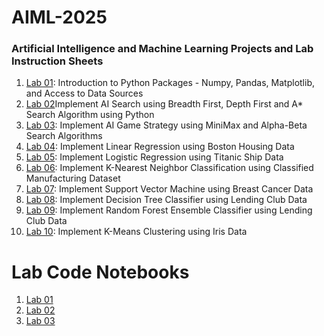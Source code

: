 # AIML-2025
### Artificial Intelligence and Machine Learning Projects and Lab Instruction Sheets
1. [Lab 01](https://github.com/kirankumareranki/AIML-2025/blob/main/AIML_A1.pdf): Introduction to Python Packages - Numpy, Pandas, Matplotlib, and Access to Data Sources
2. [Lab 02](https://github.com/kirankumareranki/AIML-2025/blob/main/AIML_A2.pdf)Implement AI Search using Breadth First, Depth First and A* Search Algorithm using Python
3. [Lab 03](https://github.com/kirankumareranki/AIML-2025/blob/main/AIML_A3.pdf): Implement AI Game Strategy using MiniMax and Alpha-Beta Search Algorithms
4. [Lab 04](https://github.com/kirankumareranki/AIML-2025/blob/main/AIML_A4.pdf): Implement Linear Regression using Boston Housing Data
5. [Lab 05](https://github.com/kirankumareranki/AIML-2025/blob/main/AIML_A5.pdf): Implement Logistic Regression using Titanic Ship Data
6. [Lab 06](https://github.com/kirankumareranki/AIML-2025/blob/main/AIML_A6.pdf): Implement K-Nearest Neighbor Classification using Classified Manufacturing Dataset
7. [Lab 07](https://github.com/kirankumareranki/AIML-2025/blob/main/AIML_A7.pdf): Implement Support Vector Machine using Breast Cancer Data
8. [Lab 08](https://github.com/kirankumareranki/AIML-2025/blob/main/AIML_A8.pdf): Implement Decision Tree Classifier using Lending Club Data
9. [Lab 09](https://github.com/kirankumareranki/AIML-2025/blob/main/AIML_A9.pdf): Implement Random Forest Ensemble Classifier using Lending Club Data
10. [Lab 10](https://github.com/kirankumareranki/AIML-2025/blob/main/AIML_A10.pdf): Implement K-Means Clustering using Iris Data


  # Lab Code Notebooks
1. [Lab 01](https://github.com/siddartharaj06/AIML-2025/blob/main/Lab01_AIML.ipynb)
2. [Lab 02](https://github.com/siddartharaj06/AIML-2025/blob/main/Lab02_AIML.ipynb)
3. [Lab 03](https://github.com/siddartharaj06/AIML-2025/blob/main/Lab03_AIML.ipynb)
